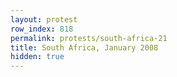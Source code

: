 ```yaml
---
layout: protest
row_index: 818
permalink: protests/south-africa-21
title: South Africa, January 2008
hidden: true
---
```

